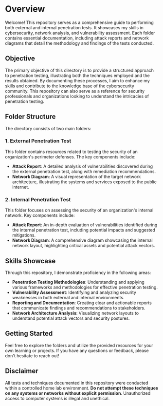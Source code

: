 # Overview

Welcome! This repository serves as a comprehensive guide to performing both external and internal penetration tests. It showcases my skills in cybersecurity, network analysis, and vulnerability assessment. Each folder contains essential documentation, including attack reports and network diagrams that detail the methodology and findings of the tests conducted.

## Objective

The primary objective of this directory is to provide a structured approach to penetration testing, illustrating both the techniques employed and the results obtained. By documenting these processes, I aim to enhance my skills and contribute to the knowledge base of the cybersecurity community. This repository can also serve as a reference for security professionals and organizations looking to understand the intricacies of penetration testing.

## Folder Structure

The directory consists of two main folders:

### 1. External Penetration Test

This folder contains resources related to testing the security of an organization's perimeter defenses. The key components include:

- **Attack Report**: A detailed analysis of vulnerabilities discovered during the external penetration test, along with remediation recommendations.
- **Network Diagram**: A visual representation of the target network architecture, illustrating the systems and services exposed to the public internet.

### 2. Internal Penetration Test

This folder focuses on assessing the security of an organization's internal network. Key components include:

- **Attack Report**: An in-depth evaluation of vulnerabilities identified during the internal penetration test, including potential impacts and suggested mitigations.
- **Network Diagram**: A comprehensive diagram showcasing the internal network layout, highlighting critical assets and potential attack vectors.

## Skills Showcase

Through this repository, I demonstrate proficiency in the following areas:

- **Penetration Testing Methodologies**: Understanding and applying various frameworks and methodologies for effective penetration testing.
- **Vulnerability Assessment**: Identifying and analyzing security weaknesses in both external and internal environments.
- **Reporting and Documentation**: Creating clear and actionable reports that communicate findings and recommendations to stakeholders.
- **Network Architecture Analysis**: Visualizing network layouts to understand potential attack vectors and security postures.

## Getting Started

Feel free to explore the folders and utilize the provided resources for your own learning or projects. If you have any questions or feedback, please don't hesitate to reach out!

## Disclaimer

All tests and techniques documented in this repository were conducted within a controlled home lab environment. **Do not attempt these techniques on any systems or networks without explicit permission**. Unauthorized access to computer systems is illegal and unethical.


